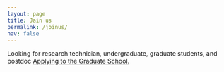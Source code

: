 ```yaml
---
layout: page
title: Jain us
permalink: /joinus/
nav: false
---
```


Looking for research technician, undergraduate, graduate students, and postdoc <a href ='https://gradschool.utk.edu/future-students/office-of-graduate-admissions/applying-to-graduate-school/'>Applying to the Graduate School.</a>
